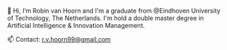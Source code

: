👋 Hi, I’m Robin van Hoorn and I'm a graduate from @Eindhoven University of Technology, The Netherlands. I'm hold a double master degree in Artificial Intelligence & Innovation Management.  

📫 Contact: r.v.hoorn99@gmail.com

<!---
rdvhoorn/rdvhoorn is a ✨ special ✨ repository because its `README.md` (this file) appears on your GitHub profile.
You can click the Preview link to take a look at your changes.
--->
